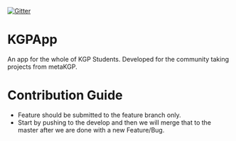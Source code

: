 [![Gitter](https://badges.gitter.im/Rishabhdeepsingh/KGPApp.svg)](https://gitter.im/Rishabhdeepsingh/KGPApp?utm_source=badge&utm_medium=badge&utm_campaign=pr-badge)
# KGPApp
An app for the whole of KGP Students. Developed for the community taking projects from metaKGP.



# Contribution Guide
- Feature should be submitted to the feature branch only.
- Start by pushing to the develop and then we will merge that to the master after we are done with a new Feature/Bug.
